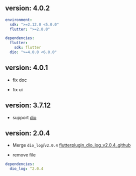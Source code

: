 <!-- ## version: 5.0.0

```yaml
environment:
  sdk: ">=3.0.0 <4.0.0"
  flutter: ">=3.10.0"

dependencies:
  flutter:
    sdk: flutter
  dio: ">=5.0.0 <6.0.0"
``` -->

## version: 4.0.2

```yaml
environment:
  sdk: ">=2.12.0 <5.0.0"
  flutter: ">=2.0.0"

dependencies:
  flutter:
    sdk: flutter
  dio: ">=4.0.0 <6.0.0"
```

## version: 4.0.1

- fix doc

- fix ui

## version: 3.7.12

- support [dio](https://pub.dev/packages/dio)

## version: 2.0.4

- Merge `dio_log`/`v2.0.4` [flutterplugin_dio_log_v2.0.4_github](https://github.com/flutterplugin/dio_log/tree/49719080cdff5a1b6e93f293707d7e3f75bd7d37)

- remove file

```yaml
dependencies:
  dio_log: ^2.0.4
```
